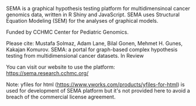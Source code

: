 SEMA is a graphical hypothesis testing platform for multidimensinoal cancer genomics data, written in R Shiny and JavaScript. SEMA uses Structural Equation Modeling (SEM) for the analyses of graphical models.

Funded by CCHMC Center for Pediatric Genomics.

Please cite: Mustafa Solmaz, Adam Lane, Bilal Gonen, Mehmet H. Gunes, Kakajan Komurov. SEMA: a portal for graph-based complex hypothesis testing from multidimensional cancer datasets. In Review

You can visit our website to use the platform:
https://sema.research.cchmc.org/

Note: yfiles for html (https://www.yworks.com/products/yfiles-for-html) is used for development of SEMA platform but it's not provided here to avoid a breach of the commercial license agreement.
